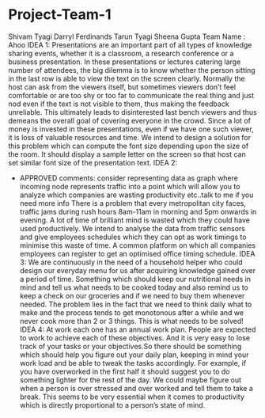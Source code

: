 # Project-Team-1
 Shivam Tyagi
Darryl Ferdinands
Tarun Tyagi
Sheena Gupta
Team Name : Ahoo
IDEA 1:
Presentations are an important part of all types of knowledge sharing events, whether it is a classroom, a research conference or a business presentation. 
In these presentations or lectures catering large number of attendees, the big dilemma is to know whether the person sitting in the last row is able to view the text on the screen clearly. 
Normally the host can ask from the viewers itself, but sometimes viewers don’t feel comfortable or are too shy or too far to communicate the real thing and just nod even if the text is not visible to them, thus making the feedback unreliable. 
This ultimately leads to disinterested last bench viewers and thus demeans the overall goal of covering everyone in the crowd.
Since a lot of money is invested in these presentations, even if we have one such viewer, it is loss of valuable resources and time.
We intend to design a solution for this problem which can compute the font size depending upon the size of the room. 
It should display a sample letter on the screen so that host can set similar font size of the presentation text.
IDEA 2: 
- APPROVED comments: consider representing data as graph where incoming node represents traffic into a point which will allow you to analyze which companies are wasting productivity etc..talk to me if you need more info
 There is a problem that every metropolitan city faces, traffic jams during rush hours 8am-11am in morning and 5pm onwards in evening. A lot of time of brilliant mind is wasted which they could have used productively. 
 We intend to analyse the data from traffic sensors and give employees schedules which they can opt as work timings to minimise this waste of time. 
 A common platform on which all companies employees can register to get an optimised office timing schedule.
 IDEA 3:
 We are continuously in the need of a household helper who could design our everyday menu for us after acquiring knowledge gained over a period of time. 
 Something which should keep our nutritional needs in mind and tell us what needs to be cooked today and also remind us to keep a check on our groceries and if we need to buy them whenever needed. 
 The problem lies in the fact that we need to think daily what to make and the process tends to get monotonous after a while and we never cook more than 2 or 3 things. 
 This is what needs to be solved!
 IDEA 4:
 At work each one has an annual work plan. People are expected to work to achieve each of these objectives.
 And it is very easy to lose track of your tasks or your objectives.So there should be something which should help you figure out your daily plan, keeping in mind your work load and be able to tweak the tasks accordingly.
 For example, if you have overworked in the first half it should suggest you to do something lighter for the rest of the day. 
 We could maybe figure out when a person is over stressed and over worked and tell them to take a break. 
 This seems to be very essential when it comes to productivity which is directly proportional to a person’s state of mind.
